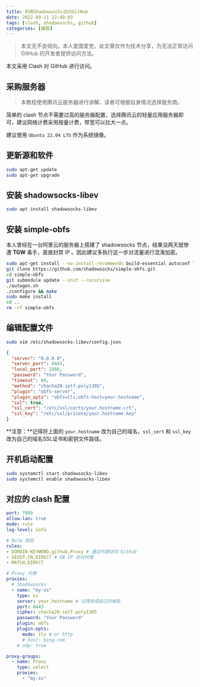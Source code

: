 ```yaml
---
title: 利用Shadowsocks访问GitHub
date: 2022-09-11 22:49:03
tags: [clash, shadowsocks, github]
categories: [编程]
---
```


> 本文无不良倾向，本人爱国爱党，此文章仅作为技术分享，为无法正常访问 GitHub 的开发者提供访问方法。

<!-- more -->

<!-- toc -->

本文采用 Clash 对 GitHub 进行访问。

## 采购服务器

> 本教程使用腾讯云服务器进行讲解，读者可根据自身情况选择服务商。

简单的 clash 节点不需要过高的服务器配置，选择腾讯云的轻量应用服务器即可，建议网络计费采用按量计费，带宽可以拉大一点。

建议使用 `Ubuntu 22.04 LTS` 作为系统镜像。

## 更新源和软件

```bash
sudo apt-get update
sudo apt-get upgrade
```

## 安装 shadowsocks-libev

```bash
sudo apt install shadowsocks-libev
```

## 安装 simple-obfs

本人曾经在一台阿里云的服务器上搭建了 shadowsocks 节点，结果没两天就惨遭 **TGW** 毒手，直接封禁 IP 。因此建议多执行这一步对流量进行混淆加密。

```bash
sudo apt-get install --no-install-recommends build-essential autoconf libtool libssl-dev libpcre3-dev libc-ares-dev libev-dev asciidoc xmlto automake git
git clone https://github.com/shadowsocks/simple-obfs.git
cd simple-obfs
git submodule update --init --recursive
./autogen.sh
./configure && make
sudo make install
cd ..
rm -rf simple-obfs
```

## 编辑配置文件

```bash
sudo vim /etc/shadowsocks-libev/config.json
```

```json
{
  "server": "0.0.0.0",
  "server_port": 8443,
  "local_port": 1080,
  "password": "Your Password",
  "timeout": 60,
  "method": "chacha20-ietf-poly1305",
  "plugin": "obfs-server",
  "plugin_opts": "obfs=tls;obfs-host=your.hostname",
  "ssl": true,
  "ssl_cert": "/etc/ssl/certs/your.hostname.crt",
  "ssl_key": "/etc/ssl/private/your.hostname.key"
}
```

**注意：**记得将上面的 `your.hostname` 改为自己的域名，`ssl_cert` 和 `ssl_key` 改为自己的域名SSL证书和密钥文件路径。

## 开机启动配置

```bash
sudo systemctl start shadowsocks-libev
sudo systemctl enable shadowsocks-libev
```

## 对应的 clash 配置

```yml
port: 7890
allow-lan: true
mode: rule
log-level: info

# Rule 规则
rules:
- DOMAIN-KEYWORD,github,Proxy # 通过代理访问 Github
- GEOIP,CN,DIRECT # CN IP 访问代理
- MATCH,DIRECT

# Proxy 代理
proxies:
  # Shadowsocks
  - name: "my-ss"
    type: ss
    server: your.hostname # 记得改成自己的域名
    port: 8443
    cipher: chacha20-ietf-poly1305
    password: "Your Password"
    plugin: obfs
    plugin-opts:
      mode: tls # or http
      # host: bing.com
    # udp: true

proxy-groups:
  - name: Proxy
    type: select
    proxies:
      - "my-ss"
```
